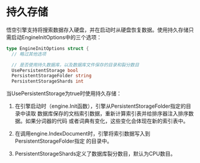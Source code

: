持久存储
====

悟空引擎支持将搜索数据存入硬盘，并在启动时从硬盘恢复数据。使用持久存储只需启动EngineInitOptions中的三个选项：

```go
type EngineInitOptions struct {
  // 略过其他选项

  // 是否使用持久数据库，以及数据库文件保存的目录和裂分数目
  UsePersistentStorage bool
  PersistentStorageFolder string
  PersistentStorageShards int
```

当UsePersistentStorage为true时使用持久存储：

1. 在引擎启动时（engine.Init函数），引擎从PersistentStorageFolder指定的目录中读取
数据库保存的文档索引数据，重新计算索引表并给排序器注入排序数据。如果分词器的代码
或者词典有变化，这些变化会体现在新的索引表中。

2. 在调用engine.IndexDocument时，引擎将索引数据写入到PersistentStorageFolder指定
的目录中。

3. PersistentStorageShards定义了数据库裂分数目，默认为CPU数目。
